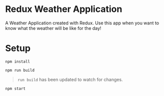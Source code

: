 # Redux Weather Application

A Weather Application created with Redux. Use this app 
when you want to know what the weather will be like for the day!

# Setup

```
npm install
```
```
npm run build
```
>`run build` has been updated to watch for changes.
```
npm start
``` 